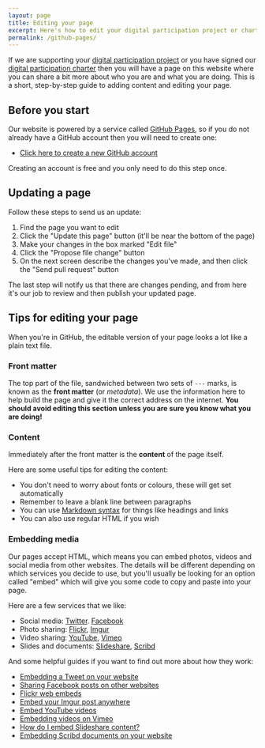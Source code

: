 ```yaml
---
layout: page
title: Editing your page
excerpt: Here's how to edit your digital participation project or charter signatory page.
permalink: /github-pages/
---
```


If we are supporting your [digital participation project](/projects/) or you have signed our [digital participation charter](/charter/) then you will have a page on this website where you can share a bit more about who you are and what you are doing. This is a short, step-by-step guide to adding content and editing your page.

## Before you start

Our website is powered by a service called [GitHub Pages](https://pages.github.com/), so if you do not already have a GitHub account then you will need to create one:

* [Click here to create a new GitHub account](https://github.com/join)

Creating an account is free and you only need to do this step once.

## Updating a page

Follow these steps to send us an update:

1. Find the page you want to edit
2. Click the "Update this page" button (it'll be near the bottom of the page)
3. Make your changes in the box marked "Edit file"
4. Click the "Propose file change" button
5. On the next screen describe the changes you've made, and then click the "Send pull request" button

The last step will notify us that there are changes pending, and from here it's our job to review and then publish your updated page.

## Tips for editing your page

When you're in GitHub, the editable version of your page looks a lot like a plain text file.

### Front matter

The top part of the file, sandwiched between two sets of `---` marks, is known as the **front matter** (or *metadata*). We use the information here to help build the page and give it the correct address on the internet. **You should avoid editing this section unless you are sure you know what you are doing!**

### Content

Immediately after the front matter is the **content** of the page itself.

Here are some useful tips for editing the content:

* You don't need to worry about fonts or colours, these will get set automatically
* Remember to leave a blank line between paragraphs
* You can use [Markdown syntax](https://help.github.com/articles/markdown-basics/) for things like headings and links
* You can also use regular HTML if you wish

### Embedding media

Our pages accept HTML, which means you can embed photos, videos and social media from other websites. The details will be different depending on which services you decide to use, but you'll usually be looking for an option called "embed" which will give you some code to copy and paste into your page.

Here are a few services that we like:

* Social media: [Twitter](https://twitter.com). [Facebook](https://www.facebook.com/help/692720347411816/)
* Photo sharing: [Flickr](https://flickr.com), [Imgur](http://imgur.com/)
* Video sharing: [YouTube](https://youtube.com), [Vimeo](https://vimeo.com/)
* Slides and documents: [Slideshare](http://www.slideshare.net), [Scribd](https://www.scribd.com/)

And some helpful guides if you want to find out more about how they work:

* [Embedding a Tweet on your website](https://support.twitter.com/articles/20169559-embedding-a-tweet-on-your-website-or-blog)
* [Sharing Facebook posts on other websites](https://www.facebook.com/help/692720347411816/)
* [Flickr web embeds](https://help.yahoo.com/kb/flickr/flickr-web-embeds-sln22515.html)
* [Embed your Imgur post anywhere](http://imgur.com/blog/2015/04/07/embed-your-post-anywhere/)
* [Embed YouTube videos](https://support.google.com/youtube/answer/171780?hl=en-GB)
* [Embedding videos on Vimeo](https://vimeo.com/help/faq/sharing-videos/embedding-videos)
* [How do I embed Slideshare content?](http://help.slideshare.com/entries/58887-What-is-embedding-How-do-I-embed-content-)
* [Embedding Scribd documents on your website](https://www.scribd.com/developers)